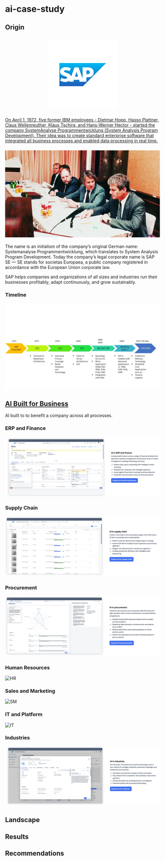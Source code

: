 # ai-case-study

## Origin

<h2 align="center">

<a href="https://www.sap.com/index.html">![SAP Logo](download.png)

</h2>

On April 1, 1972, five former IBM employees - Dietmar Hopp, Hasso Plattner, Claus Wellenreuther, Klaus Tschira, and Hans-Werner Hector - started the company SystemAnalyse Programmentwicklung (System Analysis Program Development). Their idea was to create standard enterprise software that integrated all business processes and enabled data processing in real time.

<h3 align="center">

[![The History of SAP](historypic.jpg)](https://youtu.be/g-UaUrETB1E)

</h3>

The name is an initialism of the company’s original German name: Systemanalyse Programmentwicklung, which translates to System Analysis Program Development. Today the company’s legal corporate name is SAP SE — SE stands for societas Europaea, a public company registered in accordance with the European Union corporate law.

SAP helps companies and organizations of all sizes and industries run their businesses profitably, adapt continuously, and grow sustainably.

<h4 align="center">

### Timeline

![SAP Timeline](hitory-sap-timeline.jpg)

</h4>

## [AI Built for Business](https://www.sap.com/products/artificial-intelligence.html)

AI built to to benefit a company across all processes. 

### ERP and Finance

![ERP](erp.png)

### Supply Chain

![Supply Chain](supplychain.png)

### Procurement

![Procurement](procurement.png)

### Human Resources

![HR]()

### Sales and Marketing

![SM]()

### IT and Platform

![IT]()

### Industries

![Industries](Industries.png)

## Landscape

## Results

## Recommendations
